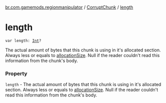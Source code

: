 [br.com.gamemods.regionmanipulator](../index.md) / [CorruptChunk](index.md) / [length](./length.md)

# length

`var length: `[`Int`](https://kotlinlang.org/api/latest/jvm/stdlib/kotlin/-int/index.html)`?`

The actual amount of bytes that this chunk is using in it's allocated section. Always less or equals to [allocationSize](allocation-size.md).
Null if the reader couldn't read this information from the chunk's body.

### Property

`length` - The actual amount of bytes that this chunk is using in it's allocated section. Always less or equals to [allocationSize](allocation-size.md).
Null if the reader couldn't read this information from the chunk's body.